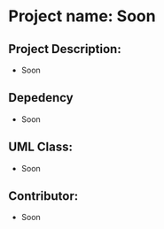 # **Project name:** Soon


## **Project Description:**
- Soon

## **Depedency**
- Soon

## **UML Class:**
- Soon

## **Contributor:**
- Soon
